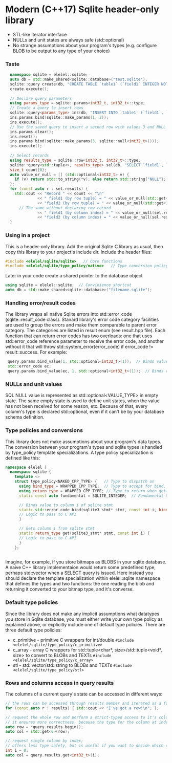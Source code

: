 # Modern (C++17) Sqlite header-only library
* STL-like iterator interface
* NULLs and unit states are always safe (std::optional)
* No strange assumptions about your program's types (e.g. configure BLOB to be output to any type of your choice)
### Taste
```c++
  namespace sqlite = elelel::sqlite;
  auto db = std::make_shared<sqlite::database>("test.sqlite");
  sqlite::query create(db, "CREATE TABLE `table1` (`field1` INTEGER NOT NULL, `field2` INTEGER);");
  create.execute();
  
  // Declare query parameters
  using params_type = sqlite::params<int32_t, int32_t>::type;
  // Create a query to insert rows
  sqlite::query<params_type> ins(db, "INSERT INTO `table1` (`field1`, `field2`) VALUES (?, ?)");
  ins.params.bind(sqlite::make_params(1, 2));
  ins.execute();
  // Use the saved query to insert a second row with values 3 and NULL
  ins.params.clear();
  ins.reset();
  ins.params.bind(sqlite::make_params(3, sqlite::null<int32_t>()));
  ins.execute();
  
  // Select records
  using results_type = sqlite::row<int32_t, int32_t>::type;
  sqlite::query<std::tuple<>, results_type> sel(db, "SELECT `field1`, `field2` FROM `table1`");
  size_t count{0};
  auto value_or_null = [] (std::optional<int32_t> v) {
    if (v) return std::to_string(*v); else return std::string{"NULL"};
  };
  for (const auto r : sel.results) {
    std::cout << "Record " << count << "\n"
              << " field1 (by row tuple) = " << value_or_null(std::get<0>(r)) << ", "
              << "field2 (by row tuple) = " << value_or_null(std::get<1>(r)) << "\n"
      // The same without declaring row record
              << " field1 (by column index) = " << value_or_null(sel.results.get<int32_t>(0)) << ", "
              << "field2 (by column index) = " << value_or_null(sel.results.get<int32_t>(1)) << "\n";
  }
```

### Using in a project
This is a header-only library. Add the original Sqlite C library as usual, then copy this library to your project's include dir.
Include the header files:
```c++
#include <elelel/sqlite/sqlite>   // Core functions
#include <elelel/sqlite/type_policy/native>   // Type conversion policy of your choice
```
Later in your code create a shared pointer to the database object
```c++
using sqlite = elelel::sqlite;  // Convinience shortcut
auto db = std::make_shared<sqlite::database>("filename.sqlite");
```

### Handling error/result codes
The library wraps all native Sqlite errors into std::error_code (sqlite::result_code class). Stanard library's error code category facilities are used to group the errors and make them comparable to parent error category. The categories are listed in result enum (see result.hpp file). Each function that can return error codes has two overloads: one that uses std::error_code reference parameter to receive the error code, and another without it that will throw std::system_error(error_code) if error_code != result::success. For example:
```c++
 query.params.bind_value(1, std::optional<int32_t>(1));  // Binds value 1 to query parameters, throws std::system_error if fails
 std::error_code ec;
 query.params.bind_value(ec, 1, std::optional<int32_t>(1));  // Binds value 1 to query parameters, doesn't throw, but fills ec in case of error
```

### NULLs and unit values
SQL NULL value is represented as std::optional<VALUE_TYPE> in empty state. The same empty state is used to define unit states, when the value has not been received for some reason, etc. Because of that, every column's type is declared std::optional, even
if it can't be by your database schema definition.

### Type policies and conversions
This library does not make assumptions about your program's data types. The conversion between your program's types and sqlite types is handled by type_policy<TYPE> template specializations. A type policy specialization is defined like this:
```c++
namespace elelel {
  namespace sqlite {
    template <>
    struct type_policy<NAKED_CPP_TYPE> {   // Type to dispatch on
      using bind_type = WRAPPED_CPP_TYPE;  // Type to accept for bind, usually const std::otpional<NAKED_CPP_TYPE>&
      using return_type = WRAPPED_CPP_TYPE; // Type to return when gettin, usually std::optional<NAKED_CPP_TYPE>
      static const auto fundamental = SQLITE_INTEGER;  // Fundamental SQLITE constant

      // Binds value to column i of sqlite stmt
      static std::error_code bind(sqlite3_stmt* stmt, const int i, bind_type value) {
      // Logic to pass to C API
      }

      // Gets column i from sqlite stmt
      static return_type get(sqlite3_stmt* stmt, const int i) {
      // Logic to pass to C API
      }
    };
  
```  
Imagine, for example, if you store bitmaps as BLOBS in your sqlite database. A naive C++ library implementaion would return some predefined type, perhaps std::vector<char> when a SELECT query is issued. Here instead you should declare the template specialization within elelel::sqlite namespace that defines the types and two functions: the one reading the blob and returning it converted to your bitmap type, and it's converse.

### Default type policies
Since the library does not make any implicit assumptions what datatypes you store in Sqlite database, you must either
write your own type policy as explained above, or explicitly include one of default type policies.
There are three default type policies:
 - c_primitive - primitive C wrappers for int/double ```#include <elelel/sqlite/type_policy/c_primitive>```
 - c_array - array C wrappers for std::tuple<char*, size>/std::tuple<void*, size> to convert to BLOBs and TEXTs ```#include <elelel/sqlite/type_policy/c_array>```
 - stl - std::vector<char>/std::string to BLOBs and TEXTs ```#include <elelel/sqlite/type_policy/stl>```

### Rows and columns access in query results
The columns of a current query's state can be accessed in different ways:
```c++
// the rows can be accessed through results member and iterated as a forward_iterator
for (const auto r : results) { std::cout << "I've got a row!\n"; };

// request the whole row and perform a strict-typed access to it's column;
// it ensures more correctness, because the type for the column at index is always matched against query's result type declaration
auto row = *query.results.begin();
auto col = std::get<0>(row);

// request single column by index;
// offers less type safety, but is useful if you want to decide which column to read dynamically at runtime
int i = 0;
auto col = query.results.get<int32_t>(i);
```
